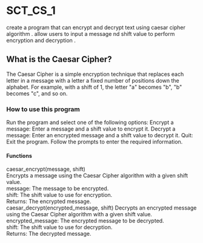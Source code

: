 # SCT_CS_1
create a program that can encrypt and decrypt text using caesar cipher algorithm . allow users to input a message nd shift value to perform encryption and decryption .

## What is the Caesar Cipher?
The Caesar Cipher is a simple encryption technique that replaces each letter in a message with a letter a fixed number of positions down the alphabet. For example, with a shift of 1, the letter "a" becomes "b", "b" becomes "c", and so on.

### How to use this program
Run the program and select one of the following options:                                                                                         Encrypt a message: Enter a message and a shift value to encrypt it.                                                                              Decrypt a message: Enter an encrypted message and a shift value to decrypt it.                                                                     Quit: Exit the program.                                                                                                                           Follow the prompts to enter the required information.

#### Functions
caesar_encrypt(message, shift)                                                                                                                  
Encrypts a message using the Caesar Cipher algorithm with a given shift value.                                                                  
message: The message to be encrypted.                                                                                                             
shift: The shift value to use for encryption.                                                                                                   
Returns: The encrypted message.                                                                                        
caesar_decrypt(encrypted_message, shift)                                                                                                        Decrypts an encrypted message using the Caesar Cipher algorithm with a given shift value.                                             
encrypted_message: The encrypted message to be decrypted.                                                                                        
shift: The shift value to use for decryption.                                                                                                  
Returns: The decrypted message.

